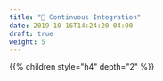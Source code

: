 ```yaml
---
title: "🚦 Continuous Integration"
date: 2019-10-16T14:24:20-04:00
draft: true
weight: 5
---
```


{{% children style="h4" depth="2" %}}
